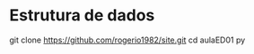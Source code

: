 # Estrutura de dados 

git clone https://github.com/rogerio1982/site.git
cd aulaED01
py <nomedoarquivo>
